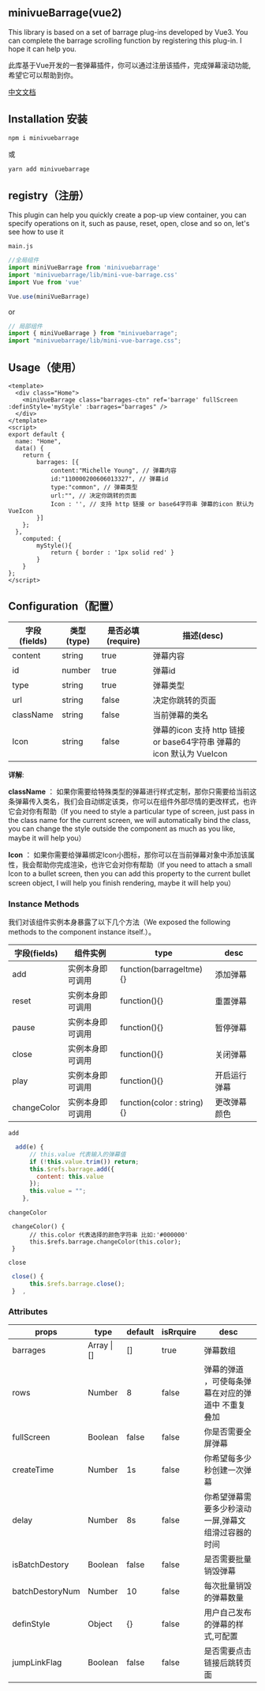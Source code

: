 ## minivueBarrage(vue2)

This library is based on a set of barrage plug-ins developed by Vue3. You can complete the barrage scrolling function by registering this plug-in. I hope it can help you.

此库基于Vue开发的一套弹幕插件，你可以通过注册该插件，完成弹幕滚动功能,希望它可以帮助到你。



[中文文档](https://xiaozhangclassmater.github.io/minivueBarrage-docs-web/#/dashboard)

## Installation 安装

~~~sh
npm i minivuebarrage 
~~~

或

~~~sh
yarn add minivuebarrage
~~~


## registry（注册）

This plugin can help you quickly create a pop-up view container, you can specify operations on it, such as pause, reset, open, close and so on, let's see how to use it

`main.js`

~~~js
//全局组件
import miniVueBarrage from 'minivuebarrage'
import 'minivuebarrage/lib/mini-vue-barrage.css'
import Vue from 'vue'

Vue.use(miniVueBarrage)
~~~

or

~~~js
// 局部组件
import { miniVueBarrage } from "minivuebarrage";
import "minivuebarrage/lib/mini-vue-barrage.css";
~~~



## Usage（使用）

~~~vue
<template>
  <div class="Home">
    <miniVueBarrage class="barrages-ctn" ref='barrage' fullScreen :definStyle='myStyle' :barrages="barrages" />
  </div>
</template>
<script>
export default {
  name: "Home",
  data() {
    return {
        barrages: [{
            content:"Michelle Young", // 弹幕内容
            id:"110000200606013327", // 弹幕id
            type:"common", // 弹幕类型
            url:"", // 决定你跳转的页面 
            Icon : '', // 支持 http 链接 or base64字符串 弹幕的icon 默认为 VueIcon
        }]
    };
  },
    computed: {
        myStyle(){
            return { border : '1px solid red' }
        }
    }  
};
</script>

~~~

## Configuration（配置）


| 字段(fields) | 类型(type) | 是否必填(require) | 描述(desc)                                                   |
| ------------ | ---------- | ----------------- | ------------------------------------------------------------ |
| content      | string     | true              | 弹幕内容                                                     |
| id           | number     | true              | 弹幕id                                                       |
| type         | string     | true              | 弹幕类型                                                     |
| url          | string     | false             | 决定你跳转的页面                                             |
| className    | string     | false             | 当前弹幕的类名                                               |
| Icon         | string     | false             | 弹幕的icon 支持 http 链接 or base64字符串 弹幕的icon 默认为 VueIcon |

**详解**:

**className** ： 如果你需要给特殊类型的弹幕进行样式定制，那你只需要给当前这条弹幕传入类名，我们会自动绑定该类，你可以在组件外部尽情的更改样式，也许它会对你有帮助（If you need to style a particular type of screen, just pass in the class name for the current screen, we will automatically bind the class, you can change the style outside the component as much as you like, maybe it will help you）

**Icon** ： 如果你需要给弹幕绑定Icon小图标，那你可以在当前弹幕对象中添加该属性，我会帮助你完成渲染，也许它会对你有帮助（If you need to attach a small Icon to a bullet screen, then you can add this property to the current bullet screen object, I will help you finish rendering, maybe it will help you）

### Instance Methods

我们对该组件实例本身暴露了以下几个方法（We exposed the following methods to the component instance itself.）。

| 字段(fields) | 组件实例         | type                       | desc         |
| ------------ | ---------------- | -------------------------- | ------------ |
| add          | 实例本身即可调用 | function(barrageItme){}    | 添加弹幕     |
| reset        | 实例本身即可调用 | function(){}               | 重置弹幕     |
| pause        | 实例本身即可调用 | function(){}               | 暂停弹幕     |
| close        | 实例本身即可调用 | function(){}               | 关闭弹幕     |
| play         | 实例本身即可调用 | function(){}               | 开启运行弹幕 |
| changeColor  | 实例本身即可调用 | function(color : string){} | 更改弹幕颜色 |

`add`

~~~js
  add(e) {
      // this.value 代表输入的弹幕值
      if (!this.value.trim()) return;
      this.$refs.barrage.add({
        content: this.value
      });
      this.value = "";
    },
~~~

`changeColor`

~~~JS
 changeColor() {
      // this.color 代表选择的颜色字符串 比如:'#000000'
      this.$refs.barrage.changeColor(this.color);
 }
~~~

`close`

~~~js
 close() {
      this.$refs.barrage.close();
 }	,
~~~

### Attributes

| props           | type        | default | isRrquire | desc                                                |
| --------------- | ----------- | ------- | --------- | --------------------------------------------------- |
| barrages        | Array \| [] | []      | true      | 弹幕数组                                            |
| rows            | Number      | 8       | false     | 弹幕的弹道 ，可使每条弹幕在对应的弹道中 不重复 叠加 |
| fullScreen      | Boolean     | false   | false     | 你是否需要全屏弹幕                                  |
| createTime      | Number      | 1s      | false     | 你希望每多少秒创建一次弹幕                          |
| delay           | Number      | 8s      | false     | 你希望弹幕需要多少秒滚动一屏,弹幕文组滑过容器的时间 |                            |
| isBatchDestory  | Boolean     | false   | false     | 是否需要批量销毁弹幕                                |
| batchDestoryNum | Number      | 10      | false     | 每次批量销毁的弹幕数量                              |
| definStyle      | Object      | {}      | false     | 用户自己发布的弹幕的样式,可配置                     |
| jumpLinkFlag    | Boolean     | false   | false     | 是否需要点击链接后跳转页面                          |

